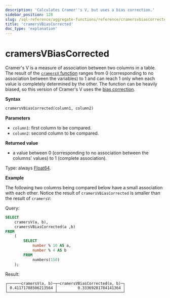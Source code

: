 ```yaml
---
description: 'Calculates Cramer''s V, but uses a bias correction.'
sidebar_position: 128
slug: /sql-reference/aggregate-functions/reference/cramersvbiascorrected
title: 'cramersVBiasCorrected'
doc_type: 'explanation'
---
```


# cramersVBiasCorrected

Cramer's V is a measure of association between two columns in a table. The result of the [`cramersV` function](./cramersv.md) ranges from 0 (corresponding to no association between the variables) to 1 and can reach 1 only when each value is completely determined by the other. The function can be heavily biased, so this version of Cramer's V uses the [bias correction](https://en.wikipedia.org/wiki/Cram%C3%A9r%27s_V#Bias_correction).

**Syntax**

```sql
cramersVBiasCorrected(column1, column2)
```

**Parameters**

- `column1`: first column to be compared.
- `column2`: second column to be compared.

**Returned value**

- a value between 0 (corresponding to no association between the columns' values) to 1 (complete association).

Type: always [Float64](../../../sql-reference/data-types/float.md).

**Example**

The following two columns being compared below have a small association with each other. Notice the result of `cramersVBiasCorrected` is smaller than the result of `cramersV`:

Query:

```sql
SELECT
    cramersV(a, b),
    cramersVBiasCorrected(a ,b)
FROM
    (
        SELECT
            number % 10 AS a,
            number % 4 AS b
        FROM
            numbers(150)
    );
```

Result:

```response
┌──────cramersV(a, b)─┬─cramersVBiasCorrected(a, b)─┐
│ 0.41171788506213564 │         0.33369281784141364 │
└─────────────────────┴─────────────────────────────┘
```
